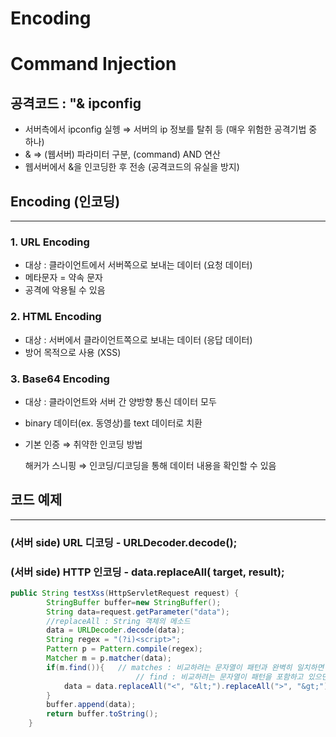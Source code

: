 # Encoding



# Command Injection

## 공격코드 : "& ipconfig

- 서버측에서 ipconfig 실헹
⇒ 서버의 ip 정보를 탈취 등 (매우 위험한 공격기법 중 하나)
- & ⇒ (웹서버) 파라미터 구분, (command) AND 연산
- 웹서버에서 &을 인코딩한 후 전송 (공격코드의 유실을 방지)

## Encoding (인코딩)

---

### 1. URL Encoding

- 대상 : 클라이언트에서 서버쪽으로 보내는 데이터  (요청 데이터)
- 메타문자 = 약속 문자
- 공격에 악용될 수 있음

### 2. HTML Encoding

- 대상 : 서버에서 클라이언트쪽으로 보내는 데이터 (응답 데이터)
- 방어 목적으로 사용 (XSS)

### 3. Base64 Encoding

- 대상 : 클라이언트와 서버 간 양방향 통신 데이터 모두
- binary 데이터(ex. 동영상)를 text 데이터로 치환
- 기본 인증 ⇒ 취약한 인코딩 방법

    해커가 스니핑 ⇒  인코딩/디코딩을 통해 데이터 내용을 확인할 수 있음

## 코드 예제

---

### (서버 side) URL 디코딩  - URLDecoder.decode();

### (서버 side) HTTP 인코딩 - data.replaceAll( target, result);

```java
public String testXss(HttpServletRequest request) {
		StringBuffer buffer=new StringBuffer();
		String data=request.getParameter("data");
		//replaceAll : String 객체의 메소드
		data = URLDecoder.decode(data);
		String regex = "(?i)<script>";
		Pattern p = Pattern.compile(regex);
		Matcher m = p.matcher(data);
		if(m.find()){	// matches : 비교하려는 문자열이 패턴과 완벽히 일치하면 true, 아니면 false
							// find : 비교하려는 문자열이 패턴을 포함하고 있으면 true, 아니면 false
			data = data.replaceAll("<", "&lt;").replaceAll(">", "&gt;"); //HTML Encoding			
		}	
		buffer.append(data);
        return buffer.toString();	
	}
```